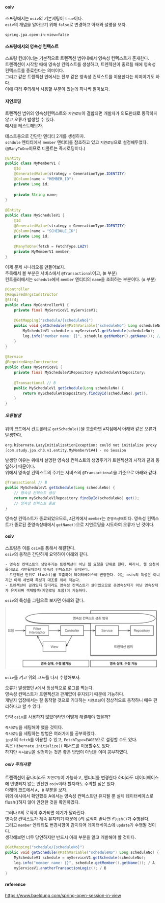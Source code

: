 #### osiv
스프링에서는 `osiv`의 기본세팅이 `true`이다.  
`osiv`의 개념을 알아보기 위해 `false`로 변경하고 아래와 설명을 보자.

`spring.jpa.open-in-view=false`

#### 스프링에서의 영속성 컨텍스트
스프링 컨테이너는 기본적으로 트렌젝션 범위내에서 영속성 컨텍스트가 존재한다.  
트렌젝션이 시작할 때에 영속성 컨텍스트를 생성하고, 트렌젝션이 종료될 때에 영속성 컨텍스트를 종료한다는 의미이다.  
그리고 같은 트렌젝션 안에서는 전부 같은 영속성 컨텍스트를 이용한다는 의미이기도 하다.  
이에 따라 주의해서 사용할 부분이 있는데 하나씩 알아보자.

#### 지연로딩
트렌젝션 범위의 영속성컨텍스트와 `지연로딩`이 결합되면 개발자가 의도한대로 동작하지 않고 오류가 발생할 수 있다.  
예시를 테스트해보자.  

테스트용으로 간단한 엔티티 2개를 생성하자.  
`schdule` 엔티티에서 `member` 엔티티를 참조하고 있고 `지연로딩`으로 설정해두었다.  
(`@ManyToOne`이므로 디폴트는 즉시로딩이다.)

~~~java
@Entity
public class MyMemberV1 {
    @Id
    @GeneratedValue(strategy = GenerationType.IDENTITY)
    @Column(name = "MEMBER_ID")
    private Long id;

    private String name;
}

@Entity
public class MyScheduleV1 {
    @Id
    @GeneratedValue(strategy = GenerationType.IDENTITY)
    @Column(name = "SCHEDULE_ID")
    private Long id;

    @ManyToOne(fetch = FetchType.LAZY)
    private MyMemberV1 member;
}
~~~

이제 문제 시나리오를 만들어보자.  
주목해서 볼 부분은 서비스에서 `@Transactional`이고, (`B` 부분)  
컨트롤러에서는 `schedule`에서 `member` 엔티티의 `name`을 조회하는 부분이다. (`A` 부분)  

~~~java
@Controller
@RequiredArgsConstructor
@Slf4j
public class MyControllerV1 {
    private final MyServiceV1 myServiceV1;

    @GetMapping("schedule/{scheduleNo}")
    public void getSchedule(@PathVariable("scheduleNo") Long scheduleNo) {
        MyScheduleV1 schedule = myServiceV1.getSchedule(scheduleNo);
        log.info("member name: {}", schedule.getMember().getName()); // A
    }
}

@Service
@RequiredArgsConstructor
public class MyServiceV1 {
    private final MyScheduleV1Repository myScheduleV1Repository;

    @Transactional // B
    public MyScheduleV1 getSchedule(Long scheduleNo) {
        return myScheduleV1Repository.findById(scheduleNo).get();
    }
}
~~~


##### 오류발생
위의 코드에서 컨트롤러로 `getSchedule()`을 호출하면 `A`지점에서 아래와 같은 오류가 발생한다.

`org.hibernate.LazyInitializationException: could not initialize proxy [com.study.jpa.ch3.v1.entity.MyMemberV1#4] - no Session`

발생항 이유는 위에서 설명한 영속성 컨텍스트의 생명주기가 트렌젝션의 시작과 끝과 동일하기 때문이다.  
위에서 영속성 컨텍스트의 주기는 서비스의 `@Transactional`을 기준으로 아래와 같다.

~~~java
@Transactional // B
public MyScheduleV1 getSchedule(Long scheduleNo) {
    // 영속성 컨텍스트 생성
    return myScheduleV1Repository.findById(scheduleNo).get();
    // 영속성 컨텍스트 종료
}
~~~

영속성 컨텍스트가 종료되었으므로, `A`단계에서 `member`는 `준영속상태`이다.
영속성 컨텍스트가 종료된 준영속상태에서 `getName()`으로 지연로딩을 시도하여 오류가 난 것이다.


#### osiv
스프링은 이를 `osiv`를 통해서 해결한다.  
`osiv`의 동작은 간단하게 요약하여 아래와 같다.

~~~
- 영속성 컨텍스트의 생명주기는 트렌젝션이 아닌 웹 요청을 단위로 한다. 따라서, 웹 요청이 들어오고 리턴될때까지 영속성 컨텍스트는 유지된다.
- 트렌젝션 단위로 flush()를 호출하여 데이터베이스에 반영한다. 이는 osiv의 특성은 아니지만 아래 세번째 특성과 대조를 위해 적는다.
- 트렌젝션이 걸려있지 않더라도 영속성 컨텍스트가 살아있으므로 준영속상태가 아닌 영속상태가 유지되며 객체탐색(지연로딩 포함)이 가능하다.
~~~

`osiv`의 특성을 그림으로 보자면 아래와 같다.  

![osiv](img/osiv.png)


`osiv`를 켜고 위의 코드를 다시 수행해보자.

오류가 발생했던 `A`에서 정상적으로 로그를 찍는다.  
영속성 컨텍스트가 트렌젝션과 관계없이 유지되기 때문에 가능하다.  
개발자 입장에서는 잘 동작할 것으로 기대하는 `지연로딩`이 정상적으로 동작하니 매우 편리하다고 할 수 있다.  

만약 `osiv`를 사용하지 않았더라면 어떻게 해결해야 했을까?  

`즉시로딩`을 세팅해야 했을 것이다.  
`즉시로딩`을 세팅하는 방법은 여러가지를 공부하였다.  
`jpql`의 `fetch`를 이용할 수 있고, `FetchType=EAGER`으로 설정할 수도 있다.  
혹은 `Hibernate.initialize()` 메서드를 이용할수도 있다.  
하지만 `즉시로딩`을 설정하는 것은 좋은 방법이 아님을 이미 공부하였다.       

##### osiv 주의사항
트렌젝션이 끝나더라도 `지연로딩`이 가능하고, 엔티티를 변경한다 하더라도 데이터베이스에 반영되지 않는 안전한 `osiv`이라 할지라도 주의할 점은 있다.    
아래의 코드에서 `A, B` 부분을 보자.  
위의 예시에서 확인했듯 A에서는 영속성 컨텍스트만 유지될 뿐 실제 데이터베이스로 flush()하지 않아 안전한 것을 확인하였다.  

그러나 `B`의 로직이 추가되면 얘기가 달라진다.  
영속성 컨텍스트가 계속 유지되기 때문에 `B`의 로직이 끝나면 `flush()`가 수행된다.  
그리고 `member` 엔티티도 변경사항이 감지되어 데이터베이스에 `update`가 수행될 것이다.  
생각해보면 너무 당연하지만 반드시 아래 부분을 알고 개발해야 할 것이다.

~~~java
@GetMapping("schedule/{scheduleNo}")
public void getSchedule(@PathVariable("scheduleNo") Long scheduleNo) {
    MyScheduleV1 schedule = myServiceV1.getSchedule(scheduleNo);
    log.info("member name: {}", schedule.getMember().getName()); / A
    myServiceV1.anotherTransactionLogic(); / B
}
~~~



#### reference
https://www.baeldung.com/spring-open-session-in-view